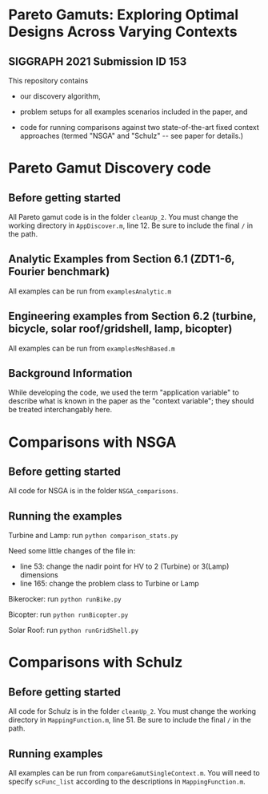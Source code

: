# Pareto Gamuts: Exploring Optimal Designs Across Varying Contexts
## SIGGRAPH 2021 Submission ID 153


This repository contains 
* our discovery algorithm, 

* problem setups for all examples scenarios included in the paper, and 

* code for running comparisons against two state-of-the-art fixed context approaches (termed "NSGA" and "Schulz" -- see paper for details.)


# Pareto Gamut Discovery code

## Before getting started
All Pareto gamut code is in the folder `cleanUp_2`.
You must change the working directory in `AppDiscover.m`, line 12. Be sure to include the final `/` in the path.


## Analytic Examples from Section 6.1 (ZDT1-6, Fourier benchmark)
All examples can be run from `examplesAnalytic.m`

## Engineering examples from Section 6.2 (turbine, bicycle, solar roof/gridshell, lamp, bicopter)
All examples can be run from `examplesMeshBased.m`

## Background Information
While developing the code, we used the term "application variable" to describe what is known in the paper as the "context variable"; they should be treated interchangably here.

# Comparisons with NSGA
## Before getting started
All code for NSGA is in the folder `NSGA_comparisons`. 
## Running the examples
Turbine and Lamp:  run `python comparison_stats.py`

Need some little changes of the file in:
- line 53: change the nadir point for HV to 2 (Turbine) or 3(Lamp) dimensions
- line 165: change the problem class to Turbine or Lamp

Bikerocker: run `python runBike.py`

Bicopter: run `python runBicopter.py`

Solar Roof: run `python runGridShell.py`


# Comparisons with Schulz

## Before getting started 
All code for Schulz is in the folder `cleanUp_2`.
You must change the working directory in `MappingFunction.m`, line 51. Be sure to include the final `/` in the path.

## Running examples
All examples can be run from `compareGamutSingleContext.m`. You will need to specify `scFunc_list` according to the descriptions in `MappingFunction.m`.

